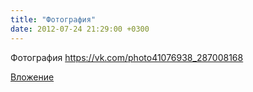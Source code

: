 ```yaml
---
title: "Фотография"
date: 2012-07-24 21:29:00 +0300
---
```


Фотография
https://vk.com/photo41076938_287008168

[Вложение](https://vk.com/photo41076938_287008168)
